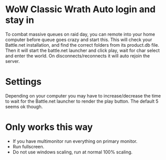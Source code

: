 # WoW Classic Wrath Auto login and stay in

To combat massive queues on raid day, you can remote into your home computer before queue goes crazy and start this.
This will check your Battle.net installation, and find the correct folders from its product.db file.
Then it will start the battle.net launcher and click play, wait for char select and enter the world.
On disconnects/reconnects it will auto rejoin the server.

# Settings

Depending on your computer you may have to increase/decrease the time to wait for the Battle.net launcher to render the play button. 
The default 5 seems ok though.

# Only works this way

* If you have multimonitor run everything on primary monitor.
* Run fullscreen.
* Do not use windows scaling, run at normal 100% scaling.
